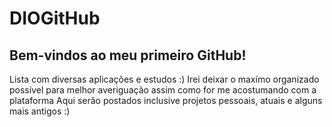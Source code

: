 # DIOGitHub

## Bem-vindos ao meu primeiro GitHub!
Lista com diversas aplicações e estudos :)
Irei deixar o maxímo organizado possível para melhor averiguação assim como for me acostumando com a plataforma
Aqui serão postados inclusive projetos pessoais, atuais e alguns mais antigos :)
